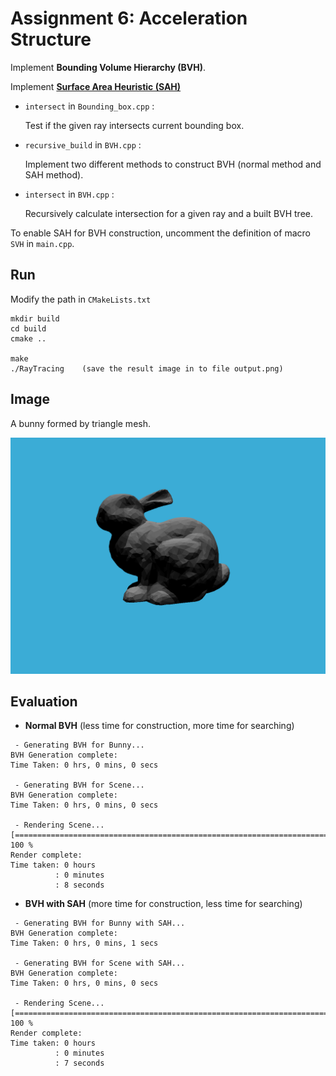 # Assignment 6: Acceleration Structure

Implement **Bounding Volume Hierarchy (BVH)**.

Implement [**Surface Area Heuristic (SAH)**](http://15462.courses.cs.cmu.edu/fall2015/lecture/acceleration/slide_024)



* `intersect` in `Bounding_box.cpp` :

  Test if the given ray intersects current bounding box.
  
* `recursive_build` in `BVH.cpp` :

  Implement two different methods to construct BVH (normal method and SAH method).
  
* `intersect` in `BVH.cpp` :

  Recursively calculate intersection for a given ray and a built BVH tree.



To enable SAH for BVH construction, uncomment the definition of macro `SVH` in `main.cpp`.



## Run

Modify the path in `CMakeLists.txt`

```
mkdir build
cd build
cmake ..

make
./RayTracing	(save the result image in to file output.png)
```



## Image

A bunny formed by triangle mesh.

![output](image/output.png)



## Evaluation

* **Normal BVH** (less time for construction, more time for searching)

```
 - Generating BVH for Bunny...
BVH Generation complete: 
Time Taken: 0 hrs, 0 mins, 0 secs

 - Generating BVH for Scene...
BVH Generation complete: 
Time Taken: 0 hrs, 0 mins, 0 secs

 - Rendering Scene...
[======================================================================] 100 %
Render complete: 
Time taken: 0 hours
          : 0 minutes
          : 8 seconds
```

* **BVH with SAH** (more  time for construction, less time for searching)

```
 - Generating BVH for Bunny with SAH...
BVH Generation complete: 
Time Taken: 0 hrs, 0 mins, 1 secs

 - Generating BVH for Scene with SAH...
BVH Generation complete: 
Time Taken: 0 hrs, 0 mins, 0 secs

 - Rendering Scene...
[======================================================================] 100 %
Render complete: 
Time taken: 0 hours
          : 0 minutes
          : 7 seconds
```

